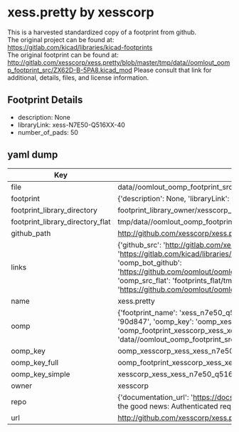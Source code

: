 # xess.pretty by xesscorp  
This is a harvested standardized copy of a footprint from github.  
The original project can be found at:  
https://gitlab.com/kicad/libraries/kicad-footprints  
The original footprint can be found at:
http://gitlab.com/xesscorp/xess.pretty/blob/master/tmp/data//oomlout_oomp_footprint_src/ZX62D-B-5PA8.kicad_mod
Please consult that link for additional, details, files, and license information.  
## Footprint Details
* description: None  
* libraryLink: xess-N7E50-Q516XX-40  
* number_of_pads: 50  
## yaml dump  
| Key | Value |  
| --- | --- |  
| file | data//oomlout_oomp_footprint_src/xess.pretty/xess-N7E50-Q516XX-40.kicad_mod |  
| footprint | {'description': None, 'libraryLink': 'xess-N7E50-Q516XX-40', 'number_of_pads': 50} |  
| footprint_library_directory | footprint_library_owner/xesscorp_xess.pretty |  
| footprint_library_directory_flat | tmp/data//oomlout_oomp_footprint_src/footprints_flat/xesscorp_xess_xess_n7e50_q516xx_40/working |  
| github_path | http://github.com/xesscorp/xess.pretty/blob/master/tmp/data//oomlout_oomp_footprint_src/xess-N7E50-Q516XX-40.kicad_mod |  
| links | {'github_src': 'http://gitlab.com/xesscorp/xess.pretty/blob/master/tmp/data//oomlout_oomp_footprint_src/ZX62D-B-5PA8.kicad_mod', 'github_src_repo': 'https://gitlab.com/kicad/libraries/kicad-footprints', 'oomp_bot': 'tmp/data//oomlout_oomp_footprint_src/footprints/xesscorp_xess_xess_n7e50_q516xx_40/working', 'oomp_bot_github': 'https://github.com/oomlout/oomlout_oomp_footprint_bot/tree/main/tmp/data//oomlout_oomp_footprint_src/footprints/xesscorp_xess_xess_n7e50_q516xx_40/working', 'oomp_src_flat': 'footprints_flat/tmp/data//oomlout_oomp_footprint_src/footprints_flat/xesscorp_xess_xess_n7e50_q516xx_40/working', 'oomp_src_flat_github': 'https://github.com/oomlout/oomlout_oomp_footprint_src/tree/main/tmp/data//oomlout_oomp_footprint_src/footprints_flat/xesscorp_xess_xess_n7e50_q516xx_40/working'} |  
| name | xess.pretty |  
| oomp | {'footprint_name': 'xess_n7e50_q516xx_40', 'library_name': 'xess', 'md5': '90d847f472de492b5a0594e0877622e1', 'md5_10': '90d847f472', 'md5_5': '90d84', 'md5_6': '90d847', 'oomp_key': 'oomp_xesscorp_xess_xess_n7e50_q516xx_40', 'oomp_key_extra': 'oomp_footprint_xesscorp_xess_xess_n7e50_q516xx_40', 'oomp_key_full': 'oomp_footprint_xesscorp_xess_xess_n7e50_q516xx_40_90d847', 'oomp_key_simple': 'xesscorp_xess_xess_n7e50_q516xx_40', 'original_filename': 'data//oomlout_oomp_footprint_src/xess.pretty/xess-N7E50-Q516XX-40.kicad_mod', 'owner_name': 'xesscorp'} |  
| oomp_key | oomp_xesscorp_xess_xess_n7e50_q516xx_40 |  
| oomp_key_full | oomp_footprint_xesscorp_xess_xess_n7e50_q516xx_40 |  
| oomp_key_simple | xesscorp_xess_xess_n7e50_q516xx_40 |  
| owner | xesscorp |  
| repo | {'documentation_url': 'https://docs.github.com/rest/overview/resources-in-the-rest-api#rate-limiting', 'message': "API rate limit exceeded for 84.66.142.224. (But here's the good news: Authenticated requests get a higher rate limit. Check out the documentation for more details.)"} |  
| url | http://github.com/xesscorp/xess.pretty |  

